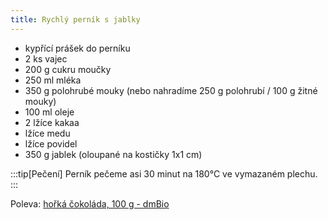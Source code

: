 ```yaml
---
title: Rychlý perník s jablky
---
```


- kypřící prášek do perníku
- 2 ks vajec
- 200 g cukru moučky
- 250 ml mléka
- 350 g polohrubé mouky (nebo nahradíme 250 g polohrubí / 100 g žitné mouky)
- 100 ml oleje
- 2 lžíce kakaa
- lžíce medu
- lžíce povidel
- 350 g jablek (oloupané na kostičky 1x1 cm)

:::tip[Pečení] Perník pečeme asi 30 minut na 180°C ve vymazaném plechu. :::

Poleva:
[hořká čokoláda, 100 g - dmBio](https://www.dm.cz/dmbio-horka-cokolada-p4010355305145.html)

